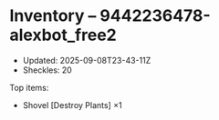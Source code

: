 # Inventory – 9442236478-alexbot_free2

- Updated: 2025-09-08T23-43-11Z
- Sheckles: 20

Top items:
- Shovel [Destroy Plants] ×1
